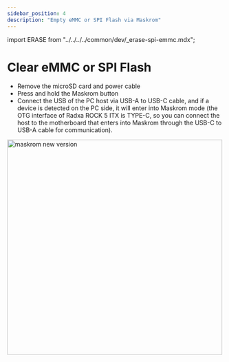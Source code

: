 ```yaml
---
sidebar_position: 4
description: "Empty eMMC or SPI Flash via Maskrom"
---
```


import ERASE from "../../../../common/dev/\_erase-spi-emmc.mdx";

# Clear eMMC or SPI Flash

<ERASE loader="https://dl.radxa.com/rock5/sw/images/loader/rock-5a/rk3588_spl_loader_v1.15.113.bin" loader_name="rk3588_spl_loader_v1.15.113.bin" rkdevtool_erase_emmc_img="/img/common/rkdevtool/rk3588-rkdevtool-erase-eMMC.webp" rkdevtool_erase_spi_flash_img="/img/common/rkdevtool/rk3588-rkdevtool-erase-spi-flash.webp">

<ul>
    <li>Remove the microSD card and power cable</li>
    <li>Press and hold the Maskrom button</li>
    <li>Connect the USB of the PC host via USB-A to USB-C cable, and if a device is detected on the PC side, it will enter into Maskrom mode (the OTG interface of Radxa ROCK 5 ITX is TYPE-C, so you can connect the host to the motherboard that enters into Maskrom through the USB-C to USB-A cable for communication).</li>
</ul>

<img src="/img/rock5itx/rock5itx-maskrom-new.webp" alt="maskrom new version" width="500" />

</ERASE>
